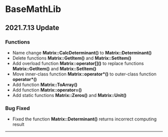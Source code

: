# BaseMathLib

## 2021.7.13 Update

### Functions

- Name change **Matrix::CalcDeterminant()** to **Matrix::Determinant()**
- Delete functions **Matrix::GetItem()** and **Matrix::SetItem()**
- Add overload function **Matrix::operator\[]()** to replace functions **Matrix::GetItem()** and **Matrix::SetItem()**
- Move inner-class function **Matrix::operator\*()** to outer-class function **operator\*()**
- Add function **Matrix::ToArray()**
- Add function **Matrix::operator=()**
- Add static functions **Matrix::Zeros()** and **Matrix::Unit()**

### Bug Fixed

- Fixed the function **Matrix::Determinant()** returns incorrect computing result

-----------

